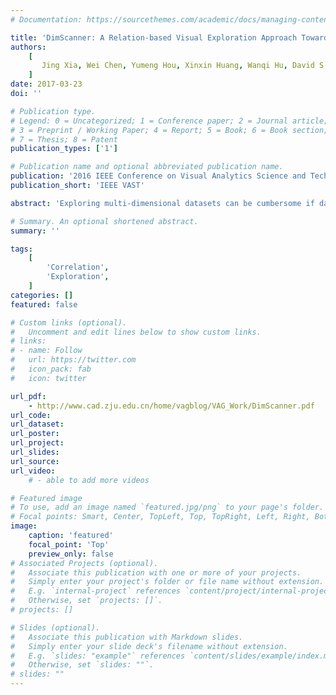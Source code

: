 ```yaml
---
# Documentation: https://sourcethemes.com/academic/docs/managing-content/

title: 'DimScanner: A Relation-based Visual Exploration Approach Towards Data Dimension Inspection.'
authors:
    [
       Jing Xia, Wei Chen, Yumeng Hou, Xinxin Huang, Wanqi Hu, David S.Ebert
    ]
date: 2017-03-23
doi: ''

# Publication type.
# Legend: 0 = Uncategorized; 1 = Conference paper; 2 = Journal article;
# 3 = Preprint / Working Paper; 4 = Report; 5 = Book; 6 = Book section;
# 7 = Thesis; 8 = Patent
publication_types: ['1']

# Publication name and optional abbreviated publication name.
publication: '2016 IEEE Conference on Visual Analytics Science and Technology (VAST)'
publication_short: 'IEEE VAST'

abstract: 'Exploring multi-dimensional datasets can be cumbersome if data analysts have little knowledge about the data. Various dimension relation inspection tools and dimension exploration tools have been proposed for efficient data examining and understanding. However, the needed workload varies largely with respect to data complexity and user expertise, which can only be reduced with rich background knowledge over the data. In this paper we address the workload challenge with a data structuring and exploration scheme that affords dimension relation detection and that serves as the background knowledge for further investigation. We contribute a novel data structuring scheme that leverages an information-theoretic view structuring algorithm to uncover information-aware relations among different data views, and thereby discloses redundancy and other relation patterns among dimensions. The integrated system, DimScanner, empowers analysts with rich user controls and assistance widgets to interactively detect the relations of multi-dimensional data.'

# Summary. An optional shortened abstract.
summary: ''

tags:
    [
        'Correlation',
		'Exploration',
    ]
categories: []
featured: false

# Custom links (optional).
#   Uncomment and edit lines below to show custom links.
# links:
# - name: Follow
#   url: https://twitter.com
#   icon_pack: fab
#   icon: twitter

url_pdf:
    - http://www.cad.zju.edu.cn/home/vagblog/VAG_Work/DimScanner.pdf
url_code:
url_dataset:
url_poster:
url_project:
url_slides:
url_source:
url_video:
    # - able to add more videos

# Featured image
# To use, add an image named `featured.jpg/png` to your page's folder.
# Focal points: Smart, Center, TopLeft, Top, TopRight, Left, Right, BottomLeft, Bottom, BottomRight.
image:
    caption: 'featured'
    focal_point: 'Top'
    preview_only: false
# Associated Projects (optional).
#   Associate this publication with one or more of your projects.
#   Simply enter your project's folder or file name without extension.
#   E.g. `internal-project` references `content/project/internal-project/index.md`.
#   Otherwise, set `projects: []`.
# projects: []

# Slides (optional).
#   Associate this publication with Markdown slides.
#   Simply enter your slide deck's filename without extension.
#   E.g. `slides: "example"` references `content/slides/example/index.md`.
#   Otherwise, set `slides: ""`.
# slides: ""
---
```

